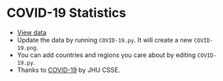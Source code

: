 # COVID-19 Statistics
* [View data](https://warm-ice0x00.github.io/covid-stats/)
* Update the data by running `COVID-19.py`. It will create a new `COVID-19.png`.
* You can add countries and regions you care about by editing `COVID-19.py`.
* Thanks to [COVID-19](https://github.com/CSSEGISandData/COVID-19) by JHU CSSE.
